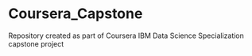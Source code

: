# Coursera_Capstone
Repository created as part of Coursera IBM Data Science Specialization capstone project
